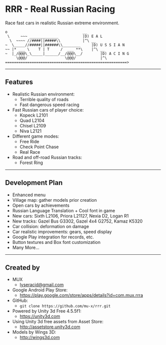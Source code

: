# RRR - Real Russian Racing

Race fast cars in realistic Russian extreme environment.

```
o                                  __   
 \     ~~~ _____________           |D) E A L
  \  ~~~~ //####||#####\\          |^\ __
~  \_____//#####||######\\________     |D) U S S I A N
~~ |* ___ \    T | T     /  ___ **\    |^\ __       
~  |_/@@@\_\_____|______/__/@@@\__/        |D) A C I N G
     \@@@/                 \@@@/           |^\
=======================================================>
```

---


## Features

* Realistic Russian environment:
  - Terrible quality of roads
  - Fast dangerous speed racing
* Fast Russian cars of player choice:
  - Kopeck L2101
  - Quad L2104
  - Chisel L2109
  - Niva L2121
* Different game modes:
  - Free Ride
  - Check Point Chase
  - Real Race
* Road and off-road Russian tracks:
  - Forest Ring

---


## Development Plan

* Enhanced menu
* Village map: gather models prior creation
* Open cars by achievements
* Russian Language Translation + Cool font in game
* New cars: Sixth L2106, Priora L21127, Nexia D2, Logan R1
* New tracks: Gazel Bus G3302, Gazel 4x4 G2752, Kamaz K5320
* Car collision: deformation on damage
* Car realistic improvements: gears, speed display
* Google Play integration for records, etc.
* Button textures and Box font customization
* Many More...

---


## Created by

* MUX 
  - lyseracid@gmail.com
* Google Android Play Store: 
  - https://play.google.com/store/apps/details?id=com.mux.rrra
* GitHub:
  - `git clone https://github.com/mu-x/rrr.git`
* Powered by Unity 3d Free 4.5.5f1:
  - https://unity3d.com
* Using Unity 3d free assets from Asset Store: 
  - http://assetstore.unity3d.com
* Models by Wings 3D: 
  - http://wings3d.com
